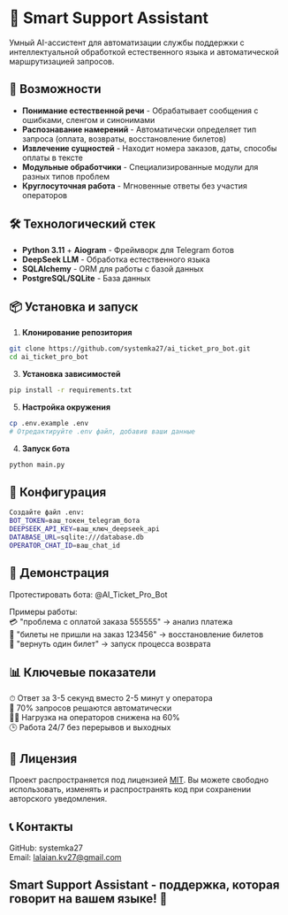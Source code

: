 # 🤖 Smart Support Assistant

Умный AI-ассистент для автоматизации службы поддержки с интеллектуальной обработкой естественного языка и автоматической маршрутизацией запросов.

## 🚀 Возможности

- **Понимание естественной речи** - Обрабатывает сообщения с ошибками, сленгом и синонимами
- **Распознавание намерений** - Автоматически определяет тип запроса (оплата, возвраты, восстановление билетов)
- **Извлечение сущностей** - Находит номера заказов, даты, способы оплаты в тексте
- **Модульные обработчики** - Специализированные модули для разных типов проблем
- **Круглосуточная работа** - Мгновенные ответы без участия операторов

## 🛠 Технологический стек

- **Python 3.11** + **Aiogram** - Фреймворк для Telegram ботов
- **DeepSeek LLM** - Обработка естественного языка
- **SQLAlchemy** - ORM для работы с базой данных
- **PostgreSQL/SQLite** - База данных


## 📦 Установка и запуск

1. **Клонирование репозитория**
```bash
git clone https://github.com/systemka27/ai_ticket_pro_bot.git
cd ai_ticket_pro_bot
```

3. **Установка зависимостей**
```bash
pip install -r requirements.txt
```

5. **Настройка окружения**
```bash
cp .env.example .env
# Отредактируйте .env файл, добавив ваши данные
```

4. **Запуск бота**
```bash
python main.py
```

## 🔧 Конфигурация
```bash
Создайте файл .env:
BOT_TOKEN=ваш_токен_telegram_бота
DEEPSEEK_API_KEY=ваш_ключ_deepseek_api
DATABASE_URL=sqlite:///database.db
OPERATOR_CHAT_ID=ваш_chat_id
```

## 🎯 Демонстрация
Протестировать бота: @AI_Ticket_Pro_Bot

Примеры работы:  
💳 "проблема с оплатой заказа 555555" → анализ платежа  
🎫 "билеты не пришли на заказ 123456" → восстановление билетов  
🔄 "вернуть один билет" → запуск процесса возврата  

## 📊 Ключевые показатели
⏱ Ответ за 3-5 секунд вместо 2-5 минут у оператора  
🤖 70% запросов решаются автоматически  
👨💼 Нагрузка на операторов снижена на 60%  
🕒 Работа 24/7 без перерывов и выходных  

## 🪪 Лицензия
Проект распространяется под лицензией [MIT](https://github.com/systemka27/ai_ticket_pro_bot/blob/main/LICENSE).
Вы можете свободно использовать, изменять и распространять код при сохранении авторского уведомления.

## 📞 Контакты
GitHub: systemka27  
Email: lalaian.kv27@gmail.com  


## Smart Support Assistant - поддержка, которая говорит на вашем языке! 🚀   
